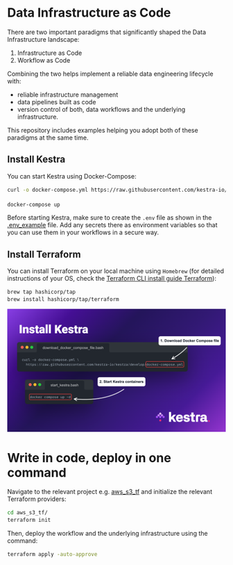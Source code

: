 # Data Infrastructure as Code

There are two important paradigms that significantly shaped the Data Infrastructure landscape: 
1. Infrastructure as Code
2. Workflow as Code

Combining the two helps implement a reliable data engineering lifecycle with:
- reliable infrastructure management
- data pipelines built as code
- version control of both, data workflows and the underlying infrastructure.

This repository includes examples helping you adopt both of these paradigms at the same time.

## Install Kestra
You can start Kestra using Docker-Compose:

```sh
curl -o docker-compose.yml https://raw.githubusercontent.com/kestra-io/kestra/develop/docker-compose.yml

docker-compose up
```

Before starting Kestra, make sure to create the `.env` file as shown in the [.env_example](.env_example) file. Add any secrets there as environment variables so that you can use them in your workflows in a secure way.


## Install Terraform

You can install Terraform on your local machine using `Homebrew` (for detailed instructions of your OS, check the [Terraform CLI install guide Terraform](https://developer.hashicorp.com/terraform/tutorials/aws-get-started/install-cli)):

```sh
brew tap hashicorp/tap
brew install hashicorp/tap/terraform
``` 


![install.png](images/install.png)

# Write in code, deploy in one command

Navigate to the relevant project e.g. [aws_s3_tf](aws_s3_tf) and initialize the relevant Terraform providers:

```bash
cd aws_s3_tf/
terraform init
```

 Then, deploy the workflow and the underlying infrastructure using the command:

 ```bash
 terraform apply -auto-approve
 ```

